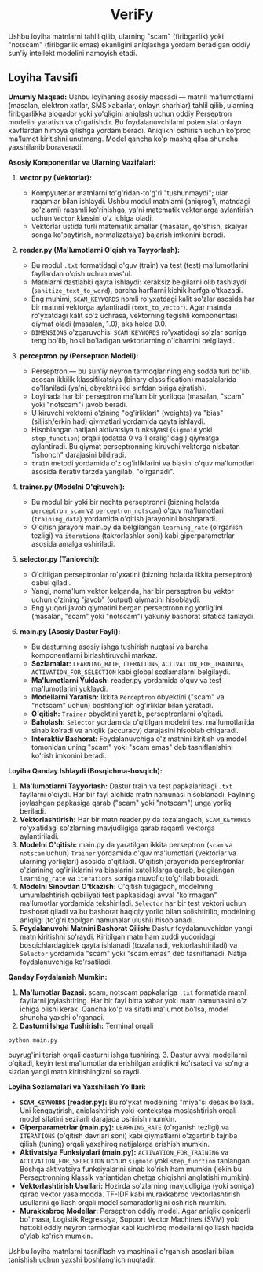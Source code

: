 <h1 align=center>VeriFy</h1>

Ushbu loyiha matnlarni tahlil qilib, ularning "scam" (firibgarlik) yoki "notscam" (firibgarlik emas) ekanligini aniqlashga yordam beradigan oddiy sun'iy intellekt modelini namoyish etadi.

## Loyiha Tavsifi

**Umumiy Maqsad:**
Ushbu loyihaning asosiy maqsadi — matnli ma'lumotlarni (masalan, elektron xatlar, SMS xabarlar, onlayn sharhlar) tahlil qilib, ularning firibgarlikka aloqador yoki yo'qligini aniqlash uchun oddiy Perseptron modelini yaratish va o'rgatishdir. Bu foydalanuvchilarni potentsial onlayn xavflardan himoya qilishga yordam beradi. Aniqlikni oshirish uchun ko'proq ma'lumot kiritishni unutmang. Model qancha ko'p mashq qilsa shuncha yaxshilanib boraveradi.

**Asosiy Komponentlar va Ularning Vazifalari:**

1.  **vector.py (Vektorlar):**
    *   Kompyuterlar matnlarni to'g'ridan-to'g'ri "tushunmaydi"; ular raqamlar bilan ishlaydi. Ushbu modul matnlarni (aniqrog'i, matndagi so'zlarni) raqamli ko'rinishga, ya'ni matematik vektorlarga aylantirish uchun `Vector` klassini o'z ichiga oladi.
    *   Vektorlar ustida turli matematik amallar (masalan, qo'shish, skalyar songa ko'paytirish, normalizatsiya) bajarish imkonini beradi.

2.  **reader.py (Ma'lumotlarni O'qish va Tayyorlash):**
    *   Bu modul `.txt` formatidagi o'quv (train) va test (test) ma'lumotlarini fayllardan o'qish uchun mas'ul.
    *   Matnlarni dastlabki qayta ishlaydi: keraksiz belgilarni olib tashlaydi (`sanitize_text_to_word`), barcha harflarni kichik harfga o'tkazadi.
    *   Eng muhimi, `SCAM_KEYWORDS` nomli ro'yxatdagi kalit so'zlar asosida har bir matnni vektorga aylantiradi (`text_to_vector`). Agar matnda ro'yxatdagi kalit so'z uchrasa, vektorning tegishli komponentasi qiymat oladi (masalan, 1.0), aks holda 0.0.
    *   `DIMENSIONS` o'zgaruvchisi `SCAM_KEYWORDS` ro'yxatidagi so'zlar soniga teng bo'lib, hosil bo'ladigan vektorlarning o'lchamini belgilaydi.

3.  **perceptron.py (Perseptron Modeli):**
    *   Perseptron — bu sun'iy neyron tarmoqlarining eng sodda turi bo'lib, asosan ikkilik klassifikatsiya (binary classification) masalalarida qo'llaniladi (ya'ni, obyektni ikki sinfdan biriga ajratish).
    *   Loyihada har bir perseptron ma'lum bir yorliqqa (masalan, "scam" yoki "notscam") javob beradi.
    *   U kiruvchi vektorni o'zining "og'irliklari" (weights) va "bias" (siljish/erkin had) qiymatlari yordamida qayta ishlaydi.
    *   Hisoblangan natijani aktivatsiya funksiyasi (`sigmoid` yoki `step_function`) orqali (odatda 0 va 1 oralig'idagi) qiymatga aylantiradi. Bu qiymat perseptronning kiruvchi vektorga nisbatan "ishonch" darajasini bildiradi.
    *   `train` metodi yordamida o'z og'irliklarini va biasini o'quv ma'lumotlari asosida iterativ tarzda yangilab, "o'rganadi".

4.  **trainer.py (Modelni O'qituvchi):**
    *   Bu modul bir yoki bir nechta perseptronni (bizning holatda `perceptron_scam` va `perceptron_notscam`) o'quv ma'lumotlari (`training_data`) yordamida o'qitish jarayonini boshqaradi.
    *   O'qitish jarayoni main.py da belgilangan `learning_rate` (o'rganish tezligi) va `iterations` (takrorlashlar soni) kabi giperparametrlar asosida amalga oshiriladi.

5.  **selector.py (Tanlovchi):**
    *   O'qitilgan perseptronlar ro'yxatini (bizning holatda ikkita perseptron) qabul qiladi.
    *   Yangi, noma'lum vektor kelganda, har bir perseptron bu vektor uchun o'zining "javob" (output) qiymatini hisoblaydi.
    *   Eng yuqori javob qiymatini bergan perseptronning yorlig'ini (masalan, "scam" yoki "notscam") yakuniy bashorat sifatida tanlaydi.

6.  **main.py (Asosiy Dastur Fayli):**
    *   Bu dasturning asosiy ishga tushirish nuqtasi va barcha komponentlarni birlashtiruvchi markaz.
    *   **Sozlamalar:** `LEARNING_RATE`, `ITERATIONS`, `ACTIVATION_FOR_TRAINING`, `ACTIVATION_FOR_SELECTION` kabi global sozlamalarni belgilaydi.
    *   **Ma'lumotlarni Yuklash:** reader.py yordamida o'quv va test ma'lumotlarini yuklaydi.
    *   **Modellarni Yaratish:** Ikkita `Perceptron` obyektini ("scam" va "notscam" uchun) boshlang'ich og'irliklar bilan yaratadi.
    *   **O'qitish:** `Trainer` obyektini yaratib, perseptronlarni o'qitadi.
    *   **Baholash:** `Selector` yordamida o'qitilgan modelni test ma'lumotlarida sinab ko'radi va aniqlik (accuracy) darajasini hisoblab chiqaradi.
    *   **Interaktiv Bashorat:** Foydalanuvchiga o'z matnini kiritish va model tomonidan uning "scam" yoki "scam emas" deb tasniflanishini ko'rish imkonini beradi.

**Loyiha Qanday Ishlaydi (Bosqichma-bosqich):**

1.  **Ma'lumotlarni Tayyorlash:** Dastur train va test papkalaridagi `.txt` fayllarni o'qiydi. Har bir fayl alohida matn namunasi hisoblanadi. Faylning joylashgan papkasiga qarab ("scam" yoki "notscam") unga yorliq beriladi.
2.  **Vektorlashtirish:** Har bir matn reader.py da tozalangach, `SCAM_KEYWORDS` ro'yxatidagi so'zlarning mavjudligiga qarab raqamli vektorga aylantiriladi.
3.  **Modelni O'qitish:** main.py da yaratilgan ikkita perseptron (`scam` va `notscam` uchun) `Trainer` yordamida o'quv ma'lumotlari (vektorlar va ularning yorliqlari) asosida o'qitiladi. O'qitish jarayonida perseptronlar o'zlarining og'irliklarini va biaslarini xatoliklarga qarab, belgilangan `learning_rate` va `iterations` soniga muvofiq to'g'rilab boradi.
4.  **Modelni Sinovdan O'tkazish:** O'qitish tugagach, modelning umumlashtirish qobiliyati test papkasidagi avval "ko'rmagan" ma'lumotlar yordamida tekshiriladi. `Selector` har bir test vektori uchun bashorat qiladi va bu bashorat haqiqiy yorliq bilan solishtirilib, modelning aniqligi (to'g'ri topilgan namunalar ulushi) hisoblanadi.
5.  **Foydalanuvchi Matnini Bashorat Qilish:** Dastur foydalanuvchidan yangi matn kiritishni so'raydi. Kiritilgan matn ham xuddi yuqoridagi bosqichlardagidek qayta ishlanadi (tozalanadi, vektorlashtiriladi) va `Selector` yordamida "scam" yoki "scam emas" deb tasniflanadi. Natija foydalanuvchiga ko'rsatiladi.

**Qanday Foydalanish Mumkin:**

1.  **Ma'lumotlar Bazasi:** scam, notscam papkalariga `.txt` formatida matnli fayllarni joylashtiring. Har bir fayl bitta xabar yoki matn namunasini o'z ichiga olishi kerak. Qancha ko'p va sifatli ma'lumot bo'lsa, model shuncha yaxshi o'rganadi.
2.  **Dasturni Ishga Tushirish:** Terminal orqali
```
python main.py
``` 
buyrug'ini terish orqali dasturni ishga tushiring.
3.  Dastur avval modellarni o'qitadi, keyin test ma'lumotlarida erishilgan aniqlikni ko'rsatadi va so'ngra sizdan yangi matn kiritishingizni so'raydi.

**Loyiha Sozlamalari va Yaxshilash Yo'llari:**

*   **`SCAM_KEYWORDS` (reader.py):** Bu ro'yxat modelning "miya"si desak bo'ladi. Uni kengaytirish, aniqlashtirish yoki kontekstga moslashtirish orqali model sifatini sezilarli darajada oshirish mumkin.
*   **Giperparametrlar (main.py):** `LEARNING_RATE` (o'rganish tezligi) va `ITERATIONS` (o'qitish davrlari soni) kabi qiymatlarni o'zgartirib tajriba qilish (tuning) orqali yaxshiroq natijalarga erishish mumkin.
*   **Aktivatsiya Funksiyalari (main.py):** `ACTIVATION_FOR_TRAINING` va `ACTIVATION_FOR_SELECTION` uchun `sigmoid` yoki `step_function` tanlangan. Boshqa aktivatsiya funksiyalarini sinab ko'rish ham mumkin (lekin bu Perseptronning klassik variantidan chetga chiqishni anglatishi mumkin).
*   **Vektorlashtirish Usullari:** Hozirda so'zlarning mavjudligiga (yoki soniga) qarab vektor yasalmoqda. TF-IDF kabi murakkabroq vektorlashtirish usullarini qo'llash orqali model samaradorligini oshirish mumkin.
*   **Murakkabroq Modellar:** Perseptron oddiy model. Agar aniqlik qoniqarli bo'lmasa, Logistik Regressiya, Support Vector Machines (SVM) yoki hattoki oddiy neyron tarmoqlar kabi kuchliroq modellarni qo'llash haqida o'ylab ko'rish mumkin.

Ushbu loyiha matnlarni tasniflash va mashinali o'rganish asoslari bilan tanishish uchun yaxshi boshlang'ich nuqtadir.
